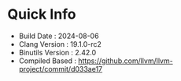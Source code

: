 # Quick Info
* Build Date : 2024-08-06
* Clang Version : 19.1.0-rc2
* Binutils Version : 2.42.0
* Compiled Based : https://github.com/llvm/llvm-project/commit/d033ae17
